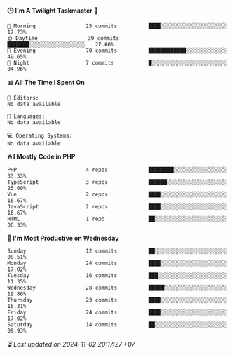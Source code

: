 <!--START_SECTION:readme-stats-->
**🕒 I'm A Twilight Taskmaster 🌆**

```text
🌅 Morning                25 commits          ████░░░░░░░░░░░░░░░░░░░░░   17.73%
🌞 Daytime                39 commits          ███████░░░░░░░░░░░░░░░░░░   27.66%
🌆 Evening                70 commits          ████████████░░░░░░░░░░░░░   49.65%
🌙 Night                  7 commits           █░░░░░░░░░░░░░░░░░░░░░░░░   04.96%
```

**📊 All The Time I Spent On**

```text
📝 Editors:
No data available

💬 Languages:
No data available

💻 Operating Systems:
No data available
```

**🔥 I Mostly Code in PHP**

```text
PHP                      4 repos             ████████░░░░░░░░░░░░░░░░░   33.33%
TypeScript               3 repos             ██████░░░░░░░░░░░░░░░░░░░   25.00%
Vue                      2 repos             ████░░░░░░░░░░░░░░░░░░░░░   16.67%
JavaScript               2 repos             ████░░░░░░░░░░░░░░░░░░░░░   16.67%
HTML                     1 repo              ██░░░░░░░░░░░░░░░░░░░░░░░   08.33%
```

**📅 I'm Most Productive on Wednesday**

```text
Sunday                   12 commits          ██░░░░░░░░░░░░░░░░░░░░░░░   08.51%
Monday                   24 commits          ████░░░░░░░░░░░░░░░░░░░░░   17.02%
Tuesday                  16 commits          ███░░░░░░░░░░░░░░░░░░░░░░   11.35%
Wednesday                28 commits          █████░░░░░░░░░░░░░░░░░░░░   19.86%
Thursday                 23 commits          ████░░░░░░░░░░░░░░░░░░░░░   16.31%
Friday                   24 commits          ████░░░░░░░░░░░░░░░░░░░░░   17.02%
Saturday                 14 commits          ██░░░░░░░░░░░░░░░░░░░░░░░   09.93%
```



*⏳ Last updated on 2024-11-02 20:17:27 +07*
<!--END_SECTION:readme-stats-->